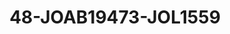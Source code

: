 ---
title: 48-JOAB19473-JOL1559
image: /v1543919832/viterbo/48-JOAB19473-JOL1559.jpg
brand: jolie
layout: vestito
---